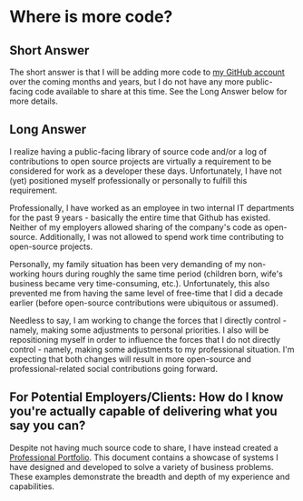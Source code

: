 # Where is more code?

## Short Answer

The short answer is that I will be adding more code to [my GitHub account](https://github.com/markjsc) over the coming months and years, but I do not have any more public-facing code available to share at this time. See the Long Answer below for more details.

## Long Answer

I realize having a public-facing library of source code and/or a log of contributions to open source projects are virtually a requirement to be considered for work as a developer these days. Unfortunately, I have not (yet) positioned myself professionally or personally to fulfill this requirement.

Professionally, I have worked as an employee in two internal IT departments for the past 9 years - basically the entire time that Github has existed. Neither of my employers allowed sharing of the company's code as open-source. Additionally, I was not allowed to spend work time contributing to open-source projects.

Personally, my family situation has been very demanding of my non-working hours during roughly the same time period (children born, wife's business became very time-consuming, etc.). Unfortunately, this also prevented me from having the same level of free-time that I did a decade earlier (before open-source contributions were ubiquitous or assumed).

Needless to say, I am working to change the forces that I directly control - namely, making some adjustments to personal priorities. I also will be repositioning myself in order to influence the forces that I do not directly control - namely, making some adjustments to my professional situation. I'm expecting that both changes will result in more open-source and professional-related social contributions going forward.

## For Potential Employers/Clients: How do I know you're actually capable of delivering what you say you can?

Despite not having much source code to share, I have instead created a [Professional Portfolio](../Portfolio/Readme.md). This document contains a showcase of systems I have designed and developed to solve a variety of business problems. These examples demonstrate the breadth and depth of my experience and capabilities.